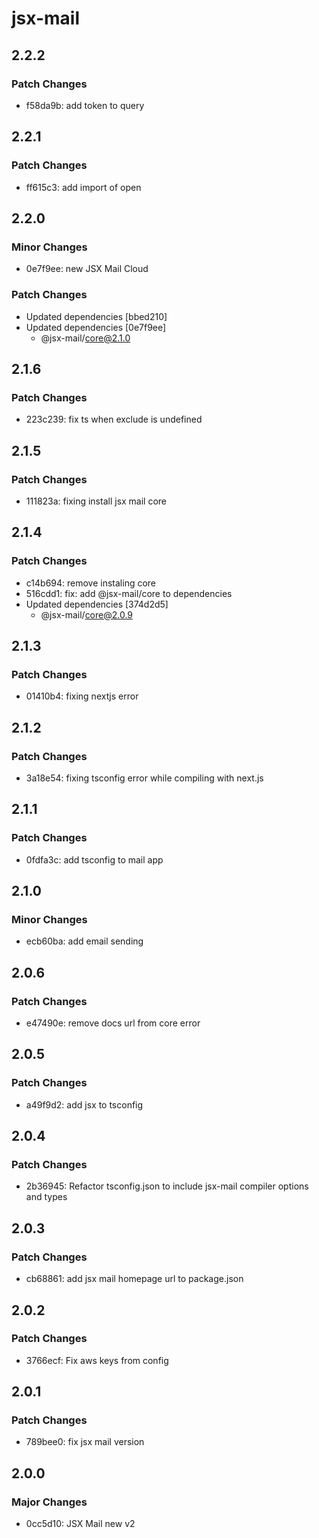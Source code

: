 # jsx-mail

## 2.2.2

### Patch Changes

- f58da9b: add token to query

## 2.2.1

### Patch Changes

- ff615c3: add import of open

## 2.2.0

### Minor Changes

- 0e7f9ee: new JSX Mail Cloud

### Patch Changes

- Updated dependencies [bbed210]
- Updated dependencies [0e7f9ee]
  - @jsx-mail/core@2.1.0

## 2.1.6

### Patch Changes

- 223c239: fix ts when exclude is undefined

## 2.1.5

### Patch Changes

- 111823a: fixing install jsx mail core

## 2.1.4

### Patch Changes

- c14b694: remove instaling core
- 516cdd1: fix: add @jsx-mail/core to dependencies
- Updated dependencies [374d2d5]
  - @jsx-mail/core@2.0.9

## 2.1.3

### Patch Changes

- 01410b4: fixing nextjs error

## 2.1.2

### Patch Changes

- 3a18e54: fixing tsconfig error while compiling with next.js

## 2.1.1

### Patch Changes

- 0fdfa3c: add tsconfig to mail app

## 2.1.0

### Minor Changes

- ecb60ba: add email sending

## 2.0.6

### Patch Changes

- e47490e: remove docs url from core error

## 2.0.5

### Patch Changes

- a49f9d2: add jsx to tsconfig

## 2.0.4

### Patch Changes

- 2b36945: Refactor tsconfig.json to include jsx-mail compiler options and types

## 2.0.3

### Patch Changes

- cb68861: add jsx mail homepage url to package.json

## 2.0.2

### Patch Changes

- 3766ecf: Fix aws keys from config

## 2.0.1

### Patch Changes

- 789bee0: fix jsx mail version

## 2.0.0

### Major Changes

- 0cc5d10: JSX Mail new v2
